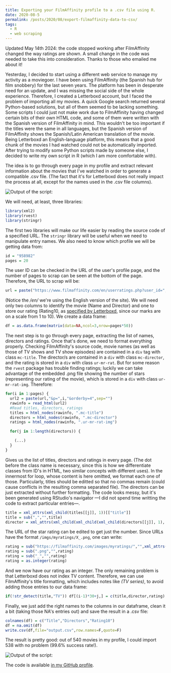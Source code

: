 ```yaml
---
title: Exporting your FilmAffinity profile to a .csv file using R.
date: 2020-08-5
permalink: /posts/2020/08/export-filmaffinity-data-to-csv/
tags:
  - R
  - web scraping
---
```

Updated May 14th 2024: the code stopped working after FilmAffinity changed the way ratings are shown. A small change in the code was needed to take this into consideration. Thanks to those who emailed me about it!

Yesterday, I decided to start using a different web service to manage my activity as a moviegoer. I have been using FilmAffinity (the Spanish hub for film snobbery) for the last seven years. The platform has been in desperate need for an update, and I was missing the social side of the whole experience. Therefore, I created a Letterboxd account, but I faced the problem of importing all my movies. A quick Google search returned several Python-based solutions, but all of them seemed to be lacking something. Some scripts I could just not make work due to FilmAffinity having changed certain bits of their own HTML code, and some of them were written with the Spanish version of FilmAffinity in mind. This wouldn't be too important if the titles were the same in all languages, but the Spanish version of FilmAffinity shows the Spanish/Latin American translation of the movie. Being Letterboxd an English-language platform, this means that a good chunk of the movies I had watched could not be automatically imported. After trying to modify some Python scripts made by someone else, I decided to write my own script in R (which I am more comfortable with).

The idea is to go through every page in my profile and extract relevant information about the movies that I've watched in order to generate a compatible .csv file. (The fact that it's for Letterboxd does not really impact the process at all, except for the names used in the .csv file columns).

![Output of the script:](https://github.com/malmriv/malmriv.github.io/blob/master/_posts/images/outputfile.png?raw=true)

We will need, at least, three libraries:

```r
library(xml2)
library(rvest)
library(stringr)
```

The first two libraries will make our life easier by reading the source code of a specified URL. The `stringr` library will be useful when we need to manipulate entry names. We also need to know which profile we will be getting data from:

```r
id = "958982"
pages = 20
```
The user ID can be checked in the URL of the user's profile page, and the number of pages to scrap can be seen at the bottom of the page. Therefore, the URL to scrap will be:

```r
url = paste("https://www.filmaffinity.com/en/userratings.php?user_id=",id,sep="")
```
(Notice the */en/* we're using the English version of the site). We will need only two columns to identify the movie (Name and Director) and one to store our rating (Rating10, as [specified by Letterboxd](https://letterboxd.com/about/importing-data/), since our marks are on a scale from 1 to 10). We create a data frame:

```r
df = as.data.frame(matrix(data=NA,ncol=3,nrow=pages*50))
```

The next step is to go through every page, extracting the list of names, directors and ratings. Once that's done, we need to format everything properly. Checking FilmAffinity's source code, movie names (as well as those of TV shows and TV show episodes) are contained in a `div` tag with class `mc-title`. The director/s are contained in a `div` with class `mc-director`, and the rating is stored in a `div` with class `ur-mr-rat`. But for some reason  the `rvest` package has trouble finding ratings; luckily we can take advantage of the embedded .png file showing the number of stars (representing our rating of the movie), which is stored in a `div` with class `ur-mr-rat-img`. Therefore:
 
```r
for(i in 1:pages) {
  url2 = paste(url,"&p=",i,"&orderby=4",sep="")
  rawinfo = read_html(url2)
  #Read titles, directors, ratings
  titles = html_nodes(rawinfo, ".mc-title")
  directors = html_nodes(rawinfo, ".mc-director")
  ratings = html_nodes(rawinfo, ".ur-mr-rat-img")

  for(j in 1:length(directors)) {

    (...)
  }
}
```

Gives us the list of titles, directors and ratings in every page. (The dot before the class name is necessary, since this is how we differentiate classes from ID's in HTML, two similar concepts with different uses). In the innermost for loop, whose content is here omitted, we format each one of those. Particularly, titles should be editted so that no commas remain (could cause conflicts in the resulting comma separated file). The directors can be just extracted without further formatting. The code looks messy, but it's been generated using RStudio's navigator —I did not spend time writting the code to extract particular entries—.

```r
title = xml_attrs(xml_child(titles[[j]], 1))[["title"]]
title = sub(",","",title)
director = xml_attrs(xml_child(xml_child(xml_child(directors[[j]], 1), 1), 1))[["title"]]
```

The URL of the star rating can be edited to get just the number. Since URLs have the format `/imgs/myratings/X_.png`, one can write:

```r
rating = sub("https://filmaffinity.com/images/myratings/","",xml_attrs(xml_child(ratings[[j]], 1))[["src"]])
rating = sub(".png","",rating)
rating = sub("_","",rating)
rating = as.integer(rating)
```

And we now have our rating as an integer. The only remaining problem is that Letterboxd does not index TV content. Therefore, we can use FilmAffinity's title formatting, which includes notes like *(TV series)*, to avoid adding those entries to our data frame:

```r
if(!str_detect(title,"TV")) df[(i-1)*30+j,] = c(title,director,rating)
```

Finally, we just add the right names to the columns in our dataframe, clean it a bit (taking those NA's entries out) and save the result in a .csv file:

```r
colnames(df) = c("Title","Directors","Rating10")
df = na.omit(df)
write.csv(df,file="output.csv",row.names=F,quote=F)
```

The result is pretty good: out of 540 movies in my profile, I could import 538 with no problem (99.6% success rate!).

![Output of the script:](https://github.com/malmriv/malmriv.github.io/blob/master/_posts/images/result.png?raw=true)


The code is available [in my GitHub profile](https://github.com/malmriv/r-lab/blob/master/fa-to-csv.R).
